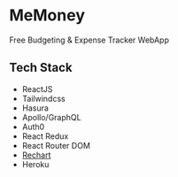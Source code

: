 # MeMoney

Free Budgeting & Expense Tracker WebApp

## Tech Stack

- ReactJS
- Tailwindcss
- Hasura
- Apollo/GraphQL
- Auth0
- React Redux
- React Router DOM
- [Rechart](https://recharts.org/)
- Heroku
